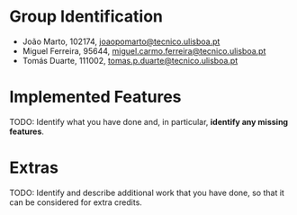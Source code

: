 # Group Identification

 - João Marto, 102174, joaopomarto@tecnico.ulisboa.pt
 - Miguel Ferreira, 95644, miguel.carmo.ferreira@tecnico.ulisboa.pt
 - Tomás Duarte, 111002, tomas.p.duarte@tecnico.ulisboa.pt

# Implemented Features
TODO: Identify what you have done and, in particular, **identify any missing features**.

# Extras
TODO: Identify and describe additional work that you have done,
      so that it can be considered for extra credits.
